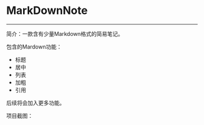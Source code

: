 # MarkDownNote
---
简介：一款含有少量Markdown格式的简易笔记。

包含的Mardown功能：

* 标题
* 居中
* 列表
* 加粗
* 引用

后续将会加入更多功能。



项目截图：

![]()
![]()
![]()
